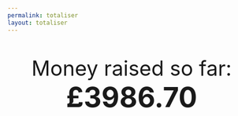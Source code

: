 ```yaml
---
permalink: totaliser
layout: totaliser
---
```

<div style='text-align:center;font-size:300%;padding-top:30px'>Money raised so far:</div>
<div style='font-weight:bold;text-align:center;font-size:400%'>£3986.70</div>
